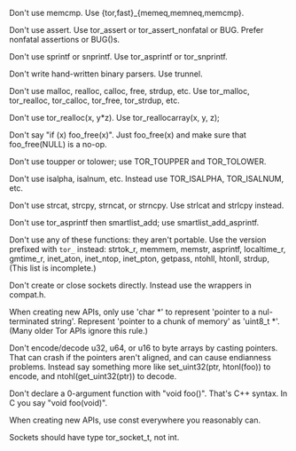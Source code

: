 
Don't use memcmp.  Use {tor,fast}_{memeq,memneq,memcmp}.

Don't use assert.  Use tor_assert or tor_assert_nonfatal or BUG.  Prefer
nonfatal assertions or BUG()s.

Don't use sprintf or snprintf.  Use tor_asprintf or tor_snprintf.

Don't write hand-written binary parsers.  Use trunnel.

Don't use malloc, realloc, calloc, free, strdup, etc. Use tor_malloc,
tor_realloc, tor_calloc, tor_free, tor_strdup, etc.

Don't use tor_realloc(x, y\*z). Use tor_reallocarray(x, y, z);

Don't say "if (x) foo_free(x)".  Just foo_free(x) and make sure that
foo_free(NULL) is a no-op.

Don't use toupper or tolower; use TOR_TOUPPER and TOR_TOLOWER.

Don't use isalpha, isalnum, etc.  Instead use TOR_ISALPHA, TOR_ISALNUM, etc.

Don't use strcat, strcpy, strncat, or strncpy. Use strlcat and strlcpy
instead.

Don't use tor_asprintf then smartlist_add; use smartlist_add_asprintf.

Don't use any of these functions: they aren't portable. Use the
version prefixed with `tor_` instead: strtok_r, memmem, memstr,
asprintf, localtime_r, gmtime_r, inet_aton, inet_ntop, inet_pton,
getpass, ntohll, htonll, strdup,   (This list is incomplete.)

Don't create or close sockets directly. Instead use the wrappers in
compat.h.

When creating new APIs, only use 'char \*' to represent 'pointer to a
nul-terminated string'.  Represent 'pointer to a chunk of memory' as
'uint8_t \*'.  (Many older Tor APIs ignore this rule.)

Don't encode/decode u32, u64, or u16 to byte arrays by casting
pointers. That can crash if the pointers aren't aligned, and can cause
endianness problems.  Instead say something more like set_uint32(ptr,
htonl(foo)) to encode, and ntohl(get_uint32(ptr)) to decode.

Don't declare a 0-argument function with "void foo()".  That's C++
syntax. In C you say "void foo(void)".

When creating new APIs, use const everywhere you reasonably can.

Sockets should have type tor_socket_t, not int.

